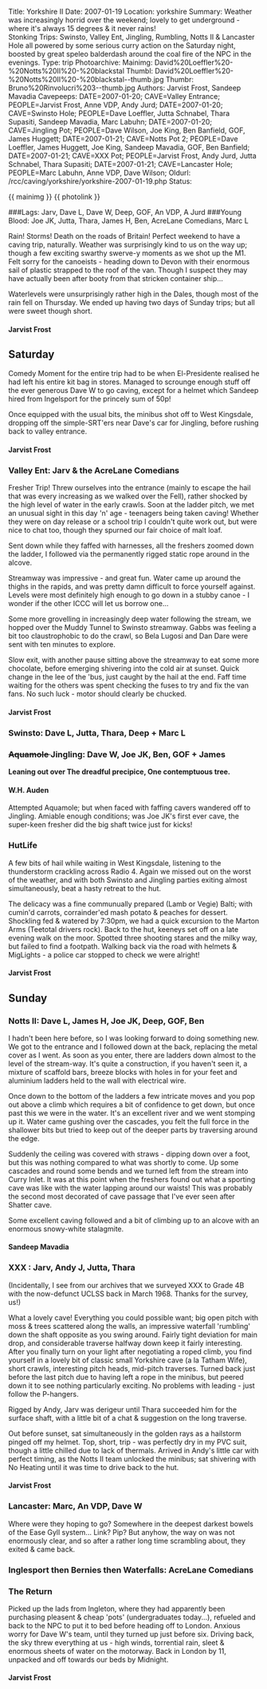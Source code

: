 Title: Yorkshire II
Date: 2007-01-19
Location: yorkshire
Summary: Weather was increasingly horrid over the weekend; lovely to get underground - where it's always 15 degrees & it never rains!<br>Stonking Trips: Swinsto, Valley Ent, Jingling, Rumbling, Notts II & Lancaster Hole all powered by some serious curry action on the Saturday night, boosted by great speleo balderdash around the coal fire of the NPC in the evenings.
Type: trip
Photoarchive:
Mainimg: David%20Loeffler%20-%20Notts%20II%20-%20blackstal
Thumbl: David%20Loeffler%20-%20Notts%20II%20-%20blackstal--thumb.jpg
Thumbr: Bruno%20Rinvolucri%203--thumb.jpg
Authors: Jarvist Frost, Sandeep Mavadia
Cavepeeps: DATE=2007-01-20; CAVE=Valley Entrance; PEOPLE=Jarvist Frost, Anne VDP, Andy Jurd;
           DATE=2007-01-20; CAVE=Swinsto Hole; PEOPLE=Dave Loeffler, Jutta Schnabel, Thara Supasiti, Sandeep Mavadia, Marc Labuhn;
           DATE=2007-01-20; CAVE=Jingling Pot; PEOPLE=Dave Wilson, Joe King, Ben Banfield, GOF, James Huggett;
           DATE=2007-01-21; CAVE=Notts Pot 2; PEOPLE=Dave Loeffler, James Huggett, Joe King, Sandeep Mavadia, GOF, Ben Banfield;
           DATE=2007-01-21; CAVE=XXX Pot; PEOPLE=Jarvist Frost, Andy Jurd, Jutta Schnabel, Thara Supasiti;
           DATE=2007-01-21; CAVE=Lancaster Hole; PEOPLE=Marc Labuhn, Anne VDP, Dave Wilson;
Oldurl: /rcc/caving/yorkshire/yorkshire-2007-01-19.php
Status:

{{ mainimg }}
{{ photolink }}

###Lags: Jarv, Dave L, Dave W, Deep, GOF, An VDP, A Jurd
###Young Blood: Joe JK, Jutta, Thara, James H, Ben, AcreLane Comedians, Marc L

Rain! Storms! Death on the roads of Britain!
Perfect weekend to have a caving trip, naturally. Weather was surprisingly kind to us on the way up; though a few exciting swarthy swerve-y moments as we shot up the M1. Felt sorry for the canoeists - heading down to Devon with their enormous sail of plastic strapped to the roof of the van. Though I suspect they may have actually been after booty from that stricken container ship...

Waterlevels were unsurprisingly rather high in the Dales, though most of the rain fell on Thursday. We ended up having two days of Sunday trips; but all were sweet though short.

####  Jarvist Frost

##  Saturday

Comedy Moment for the entire trip had to be when El-Presidente realised he had left his entire kit bag in stores. Managed to scrounge enough stuff off the ever generous Dave W to go caving, except for a helmet which Sandeep hired from Ingelsport for the princely sum of 50p!

Once equipped with the usual bits, the minibus shot off to West Kingsdale, dropping off the simple-SRT'ers near Dave's car for Jingling, before rushing back to valley entrance.

####  Jarvist Frost

###  Valley Ent: Jarv &amp; the AcreLane Comedians

Fresher Trip! Threw ourselves into the entrance (mainly to escape the hail that was every increasing as we walked over the Fell), rather shocked by the high level of water in the early crawls. Soon at the ladder pitch, we met an unusual sight in this day 'n' age - teenagers being taken caving! Whether they were on day release or a school trip I couldn't quite work out, but were nice to chat too, though they spurned our fair choice of malt loaf.

Sent down while they faffed with harnesses, all the freshers zoomed down the ladder, I followed via the permanently rigged static rope around in the alcove.

Streamway was impressive - and great fun. Water came up around the thighs in the rapids, and was pretty damn difficult to force yourself against. Levels were most definitely high enough to go down in a stubby canoe - I wonder if the other ICCC will let us borrow one...

Some more grovelling in increasingly deep water following the stream, we hopped over the Muddy Tunnel to Swinsto streamway. Gabbs was feeling a bit too claustrophobic to do the crawl, so Bela Lugosi and Dan Dare were sent with ten minutes to explore.

Slow exit, with another pause sitting above the streamway to eat some more chocolate, before emerging shivering into the cold air at sunset. Quick change in the lee of the 'bus, just caught by the hail at the end. Faff time waiting for the others was spent checking the fuses to try and fix the van fans. No such luck - motor should clearly be chucked.

####  Jarvist Frost

###  Swinsto: Dave L, Jutta, Thara, Deep + Marc L

###  <strike> Aquamole </strike> Jingling: Dave W, Joe JK, Ben, GOF + James

**Leaning out over
The dreadful precipice,
One contemptuous tree.**

####  W.H. Auden

Attempted Aquamole; but when faced with faffing cavers wandered off to Jingling. Amiable enough conditions; was Joe JK's first ever cave, the super-keen fresher did the big shaft twice just for kicks!

###  HutLife

A few bits of hail while waiting in West Kingsdale, listening to the thunderstorm crackling across Radio 4. Again we missed out on the worst of the weather, and with both Swinsto and Jingling parties exiting almost simultaneously, beat a hasty retreat to the hut.

The delicacy was a fine communually prepared (Lamb or Vegie) Balti; with cumin'd carrots, corrainder'ed mash potato &amp; peaches for dessert. Shockling fed &amp; watered by 7:30pm, we had a quick excursion to the Marton Arms (Teetotal drivers rock). Back to the hut, keeneys set off on a late evening walk on the moor. Spotted three shooting stares and the milky way, but failed to find a footpath. Walking back via the road with helmets &amp; MigLights - a police car stopped to check we were alright!

####  Jarvist Frost

##  Sunday

###  Notts II: Dave L, James H, Joe JK, Deep, GOF, Ben

I hadn't been here before, so I was looking forward to doing something new. We got to the entrance and I followed down at the back, replacing the metal cover as I went. As soon as you enter, there are ladders down almost to the level of the stream-way. It's quite a construction, if you haven't seen it, a mixture of scaffold bars, breeze blocks with holes in for your feet and aluminium ladders held to the wall with electrical wire.

Once down to the bottom of the ladders a few intricate moves and you pop out above a climb which requires a bit of confidence to get down, but once past this we were in the water. It's an excellent river and we went stomping up it. Water came gushing over the cascades, you felt the full force in the shallower bits but tried to keep out of the deeper parts by traversing around the edge.

Suddenly the ceiling was covered with straws - dipping down over a foot, but this was nothing compared to what was shortly to come. Up some cascades and round some bends and we turned left from the stream into Curry Inlet. It was at this point when the freshers found out what a sporting cave was like with the water lapping around our waists! This was probably the second most decorated of cave passage that I've ever seen after Shatter cave.

Some excellent caving followed and a bit of climbing up to an alcove with an enormous snowy-white stalagmite.

####  Sandeep Mavadia

###  XXX  : Jarv, Andy J, Jutta, Thara

(Incidentally, I see from our archives that we surveyed XXX  to Grade 4B with the now-defunct UCLSS back in March 1968. Thanks for the survey, us!)

What a lovely cave!
Everything you could possible want; big open pitch with moss &amp; trees scattered along the walls, an impressive waterfall 'rumbling' down the shaft opposite as you swing around. Fairly tight deviation for main drop, and considerable traverse halfway down keep it fairly interesting.
After you finally turn on your light after negotiating a roped climb, you find yourself in a lovely bit of classic small Yorkshire cave (a la Tatham Wife), short crawls, interesting pitch heads, mid-pitch traverses. Turned back just before the last pitch due to having left a rope in the minibus, but peered down it to see nothing particularly exciting.
No problems with leading - just follow the P-hangers.

Rigged by Andy, Jarv was derigeur until Thara succeeded him for the surface shaft, with a little bit of a chat &amp; suggestion on the long traverse.

Out before sunset, sat simultaneously in the golden rays as a hailstorm pinged off my helmet. Top, short, trip - was perfectly dry in my PVC suit, though a little chilled due to lack of thermals. Arrived in Andy's little car with perfect timing, as the Notts II team unlocked the minibus; sat shivering with No Heating until it was time to drive back to the hut.

####  Jarvist Frost

###  Lancaster: Marc, An VDP, Dave W

Where were they hoping to go? Somewhere in the deepest darkest bowels of the Ease Gyll system... Link? Pip? But anyhow, the way on was not enormously clear, and so after a rather long time scrambling about, they exited &amp; came back.

###  Inglesport then Bernies then Waterfalls: AcreLane Comedians

###  The Return

Picked up the lads from Ingleton, where they had apparently been purchasing pleasent &amp; cheap 'pots' (undergraduates today...), refueled and back to the NPC to put it to bed before heading off to London. Anxious worry for Dave W's team, until they turned up just before six. Driving back, the sky threw everything at us - high winds, torrential rain, sleet &amp; enormous sheets of water on the motorway. Back in London by 11, unpacked and off towards our beds by Midnight.

####  Jarvist Frost
